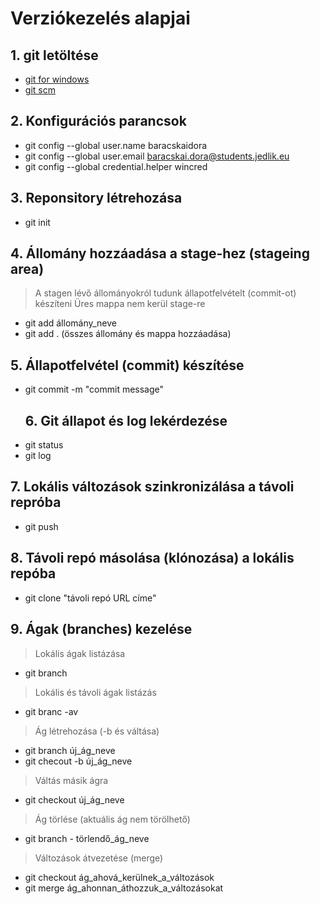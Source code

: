 # Verziókezelés alapjai
## 1. git letöltése
- [git for windows](https://gitforwindows.org/)
- [git scm](https://git-scm.com/)
## 2. Konfigurációs parancsok
- git config --global user.name baracskaidora
- git config --global user.email baracskai.dora@students.jedlik.eu
- git config --global credential.helper wincred
## 3. Reponsitory létrehozása
- git init
## 4. Állomány hozzáadása a stage-hez (stageing area)
> A stagen lévő állományokról tudunk állapotfelvételt (commit-ot) készíteni
> Üres mappa nem kerül stage-re
- git add állomány_neve
- git add . (összes állomány és mappa hozzáadása)
## 5. Állapotfelvétel (commit) készítése
- git commit -m "commit message"
  ## 6. Git állapot és log lekérdezése
-  git status
-  git log
  ## 7. Lokális változások szinkronizálása a távoli repróba
  - git push
  ## 8. Távoli repó másolása (klónozása) a lokális repóba
  - git clone "távoli repó URL címe"
  ## 9. Ágak (branches) kezelése
  > Lokális ágak listázása
  - git branch
  > Lokális és távoli ágak listázás
  - git branc -av
  > Ág létrehozása (-b és váltása)
  - git branch új_ág_neve
  - git checout -b új_ág_neve
  > Váltás másik ágra
  - git checkout új_ág_neve
  > Ág törlése (aktuális ág nem törölhető)
  - git branch - törlendő_ág_neve
  > Változások átvezetése (merge)
  - git checkout ág_ahová_kerülnek_a_változások
  - git merge ág_ahonnan_áthozzuk_a_változásokat
  ##  